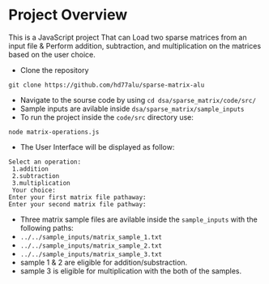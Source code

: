 # Project Overview
This is a JavaScript project That can Load two sparse matrices from an input file & Perform addition, subtraction, and multiplication on the matrices based on the user choice.
- Clone the repository
```
git clone https://github.com/hd77alu/sparse-matrix-alu
```
- Navigate to the sourse code by using `cd dsa/sparse_matrix/code/src/`
- Sample inputs are avilable inside `dsa/sparse_matrix/sample_inputs`
- To run the project inside the `code/src` directory use:
```
node matrix-operations.js
```
- The User Interface will be displayed as follow:
```
Select an operation:
 1.addition
 2.subtraction
 3.multiplication
 Your choice: 
Enter your first matrix file pathaway:
Enter your second matrix file pathway:
```
- Three matrix sample files are avilable inside the `sample_inputs` with the following paths:
- `../../sample_inputs/matrix_sample_1.txt`
- `../../sample_inputs/matrix_sample_2.txt`
- `../../sample_inputs/matrix_sample_3.txt`
- sample 1 & 2 are eligible for addition/substraction.
- sample 3 is eligible for multiplication with the both of the samples.

